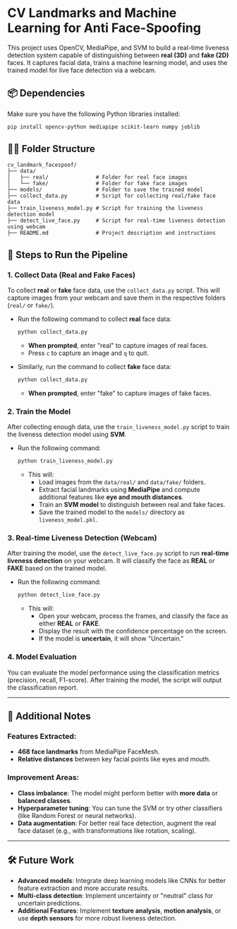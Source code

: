 # CV Landmarks and Machine Learning for Anti Face-Spoofing

This project uses OpenCV, MediaPipe, and SVM to build a real-time liveness detection system capable of distinguishing between **real (3D)** and **fake (2D)** faces. It captures facial data, trains a machine learning model, and uses the trained model for live face detection via a webcam.

## 📦 **Dependencies**

Make sure you have the following Python libraries installed:

```bash
pip install opencv-python mediapipe scikit-learn numpy joblib
```

## 🧑‍💻 **Folder Structure**

```
cv_landmark_facespoof/
├── data/
│   ├── real/               # Folder for real face images
│   └── fake/               # Folder for fake face images
├── models/                 # Folder to save the trained model
├── collect_data.py         # Script for collecting real/fake face data
├── train_liveness_model.py # Script for training the liveness detection model
├── detect_live_face.py     # Script for real-time liveness detection using webcam
├── README.md               # Project description and instructions
```

## 🚀 **Steps to Run the Pipeline**

### 1. **Collect Data (Real and Fake Faces)**

To collect **real** or **fake** face data, use the `collect_data.py` script. This will capture images from your webcam and save them in the respective folders (`real/` or `fake/`).

- Run the following command to collect **real** face data:
  ```bash
  python collect_data.py
  ```
  - **When prompted**, enter "real" to capture images of real faces.
  - Press `c` to capture an image and `q` to quit.

- Similarly, run the command to collect **fake** face data:
  ```bash
  python collect_data.py
  ```
  - **When prompted**, enter "fake" to capture images of fake faces.

### 2. **Train the Model**

After collecting enough data, use the `train_liveness_model.py` script to train the liveness detection model using **SVM**.

- Run the following command:
  ```bash
  python train_liveness_model.py
  ```
  - This will:
    - Load images from the `data/real/` and `data/fake/` folders.
    - Extract facial landmarks using **MediaPipe** and compute additional features like **eye and mouth distances**.
    - Train an **SVM model** to distinguish between real and fake faces.
    - Save the trained model to the `models/` directory as `liveness_model.pkl`.

### 3. **Real-time Liveness Detection (Webcam)**

After training the model, use the `detect_live_face.py` script to run **real-time liveness detection** on your webcam. It will classify the face as **REAL** or **FAKE** based on the trained model.

- Run the following command:
  ```bash
  python detect_live_face.py
  ```
  - This will:
    - Open your webcam, process the frames, and classify the face as either **REAL** or **FAKE**.
    - Display the result with the confidence percentage on the screen.
    - If the model is **uncertain**, it will show "Uncertain."

### 4. **Model Evaluation**

You can evaluate the model performance using the classification metrics (precision, recall, F1-score). After training the model, the script will output the classification report.

---

## 📝 **Additional Notes**

### **Features Extracted**:
- **468 face landmarks** from MediaPipe FaceMesh.
- **Relative distances** between key facial points like eyes and mouth.

### **Improvement Areas**:
- **Class imbalance**: The model might perform better with **more data** or **balanced classes**.
- **Hyperparameter tuning**: You can tune the SVM or try other classifiers (like Random Forest or neural networks).
- **Data augmentation**: For better real face detection, augment the real face dataset (e.g., with transformations like rotation, scaling).

---

## 🛠️ **Future Work**

- **Advanced models**: Integrate deep learning models like CNNs for better feature extraction and more accurate results.
- **Multi-class detection**: Implement uncertainty or "neutral" class for uncertain predictions.
- **Additional Features**: Implement **texture analysis**, **motion analysis**, or use **depth sensors** for more robust liveness detection.
